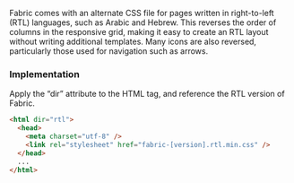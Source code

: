 Fabric comes with an alternate CSS file for pages written in right-to-left (RTL) languages, such as Arabic and Hebrew. This reverses the order of columns in the responsive grid, making it easy to create an RTL layout without writing additional templates. Many icons are also reversed, particularly those used for navigation such as arrows.

<!-- headings get auto-generated IDs usually, and this page has two "Implementation" headings -->
<h3 id="rtl-implementation">Implementation</h3>

Apply the “dir” attribute to the HTML tag, and reference the RTL version of Fabric.

```html
<html dir="rtl">
  <head>
    <meta charset="utf-8" />
    <link rel="stylesheet" href="fabric-[version].rtl.min.css" />
  </head>
  ...
</html>
```
